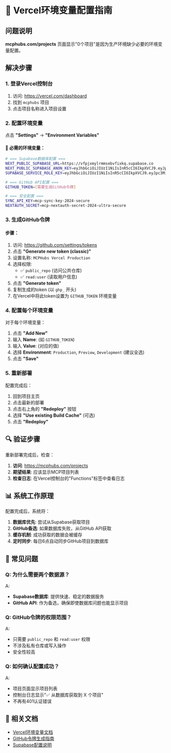 # 🚀 Vercel环境变量配置指南

## 问题说明
**mcphubs.com/projects** 页面显示"0个项目"是因为生产环境缺少必要的环境变量配置。

## 解决步骤

### 1. 登录Vercel控制台
1. 访问: https://vercel.com/dashboard
2. 找到 `mcphubs` 项目
3. 点击项目名称进入项目设置

### 2. 配置环境变量
点击 **"Settings"** → **"Environment Variables"**

#### 🔑 必需的环境变量：

```bash
# === Supabase数据库配置 ===
NEXT_PUBLIC_SUPABASE_URL=https://vfpjxmylrmmsebvfixkq.supabase.co
NEXT_PUBLIC_SUPABASE_ANON_KEY=eyJhbGciOiJIUzI1NiIsInR5cCI6IkpXVCJ9.eyJpc3MiOiJzdXBhYmFzZSIsInJlZiI6InZmcGp4bXlscm1tc2VidmZpeGtxIiwicm9sZSI6ImFub24iLCJpYXQiOjE3MzQ5NzQ3MzMsImV4cCI6MjA1MDU1MDczM30.PEBcVJdP1rXS6wZvPCJnPE6P0W5LrBkbHHD1kZYNGds
SUPABASE_SERVICE_ROLE_KEY=eyJhbGciOiJIUzI1NiIsInR5cCI6IkpXVCJ9.eyJpc3MiOiJzdXBhYmFzZSIsInJlZiI6InZmcGp4bXlscm1tc2VidmZpeGtxIiwicm9sZSI6InNlcnZpY2Vfcm9sZSIsImlhdCI6MTczNDk3NDczMywiZXhwIjoyMDUwNTUwNzMzfQ.YXZywDa1bMVOJiSJLOoaP-b-qxI3HGd6OLFd41tJCho

# === GitHub API配置 ===
GITHUB_TOKEN=[需要生成GitHub令牌]

# === 安全配置 ===
SYNC_API_KEY=mcp-sync-key-2024-secure
NEXTAUTH_SECRET=mcp-nextauth-secret-2024-ultra-secure
```

### 3. 生成GitHub令牌

#### 步骤：
1. 访问: https://github.com/settings/tokens
2. 点击 **"Generate new token (classic)"**
3. 设置名称: `MCPHubs Vercel Production`
4. 选择权限:
   - ✅ `public_repo` (访问公共仓库)
   - ✅ `read:user` (读取用户信息)
5. 点击 **"Generate token"**
6. 复制生成的token (以 `ghp_` 开头)
7. 在Vercel中将此token设置为 `GITHUB_TOKEN` 环境变量

### 4. 配置每个环境变量

对于每个环境变量：
1. 点击 **"Add New"**
2. 输入 **Name**: (如 `GITHUB_TOKEN`)
3. 输入 **Value**: (对应的值)
4. 选择 **Environment**: `Production`, `Preview`, `Development` (建议全选)
5. 点击 **"Save"**

### 5. 重新部署

配置完成后：
1. 回到项目主页
2. 点击最新的部署
3. 点击右上角的 **"Redeploy"** 按钮
4. 选择 **"Use existing Build Cache"** (可选)
5. 点击 **"Redeploy"**

## 🔍 验证步骤

重新部署完成后，检查：

1. **访问**: https://mcphubs.com/projects
2. **期望结果**: 应该显示MCP项目列表
3. **检查日志**: 在Vercel控制台的"Functions"标签中查看日志

## 📊 系统工作原理

配置完成后，系统将：

1. **数据库优先**: 尝试从Supabase获取项目
2. **GitHub备选**: 如果数据库失败，从GitHub API获取
3. **缓存机制**: 成功获取的数据会被缓存
4. **定时同步**: 每日6点自动同步GitHub项目到数据库

## 🚨 常见问题

### Q: 为什么需要两个数据源？
A: 
- **Supabase数据库**: 提供快速、稳定的数据服务
- **GitHub API**: 作为备选，确保即使数据库问题也能显示项目

### Q: GitHub令牌的权限范围？
A: 
- 只需要 `public_repo` 和 `read:user` 权限
- 不涉及私有仓库或写入操作
- 安全性较高

### Q: 如何确认配置成功？
A: 
- 项目页面显示项目列表
- 控制台日志显示"✅ 从数据库获取到 X 个项目"
- 不再有401认证错误

## 🔗 相关文档

- [Vercel环境变量文档](https://vercel.com/docs/concepts/projects/environment-variables)
- [GitHub令牌生成指南](https://docs.github.com/en/authentication/keeping-your-account-and-data-secure/creating-a-personal-access-token)
- [Supabase配置说明](https://supabase.com/docs/guides/getting-started) 
